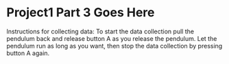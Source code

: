 # Project1 Part 3 Goes Here

Instructions for collecting data:
To start the data collection pull the pendulum back and release button A as you release the pendulum. Let the pendulum run as long as you want, then stop the data collection by pressing button A again.